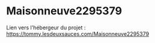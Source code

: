 # Maisonneuve2295379

Lien vers l'hébergeur du projet : https://tommy.lesdeuxsauces.com/Maisonneuve2295379

